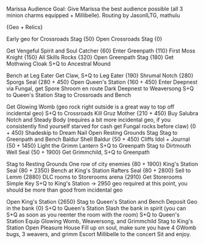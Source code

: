 Marissa Audience
Goal: Give Marissa the best audience possible (all 3 minion charms equipped + Millibelle).
Routing by JasonILTG, mathulu

{Geo + Relics}

Early geo for Crossroads Stag {50}
Open Crossroads Stag {0}

Get Vengeful Spirit and Soul Catcher {60}
Enter Greenpath {110}
First Moss Knight {150}
All Skills Rocks {320}
Open Greenpath Stag {180}
Get Mothwing Cloak
S+Q to Ancestral Mound

Bench at Leg Eater
Get Claw, S+Q to Leg Eater {190}
Shrumal Notch {280}
Sporgs Seal {280 + 450}
Open Queen's Station {160 + 450}
Enter Deepnest via Fungal, get Spore Shroom en route
Dark Deepnest to Weaversong
S+Q to Queen's Station
Stag to Crossroads and Bench

Get Glowing Womb (geo rock right outside is a great way to top off incidental geo)
S+Q to Crossroads
Kill Gruz Mother {210 + 450}
Buy Salubra Notch and Steady Body (requires a bit more incidental geo, if you consistently find yourself starved for cash get Fungal rocks before claw) {0 + 450}
Shadeskip to Dream Nail
Open Resting Grounds Stag
Stag to Greenpath and Bench
Baldur Shell Baldur {50 + 450}
Cliffs Idol + Journal {50 + 1450}
Light the Grimm Lantern
S+Q to Greenpath
Stag to Dirtmouth
Well Seal {50 + 1900}
Get Grimmchild, S+Q to Greenpath

Stag to Resting Grounds
One row of city enemies {80 + 1900}
King's Station Seal {80 + 2350}
Bench at King's Station
Rafters Seal {80 + 2800}
Sell to Lemm {2880}
DLC rooms to Storerooms arena {2910}
Get Storerooms Simple Key
S+Q to King's Station -> 2950 geo required at this point, you should be more than good from incidental geo

Open King's Station {2650}
Stag to Queen's Station and Bench
Deposit Geo in the bank {0}
S+Q to Queen's Station
Slash the bank in spirit (you can S+Q as soon as you reenter the room with the room)
S+Q to Queen's Station
Equip Glowing Womb, Weaversong, and Grimmchild
Stag to King's Station
Open Pleasure House
Fill up on soul, make sure you have 4 GWomb bugs, 3 weavers, and grimm
Escort Millibelle to the concert
Sit and enjoy.